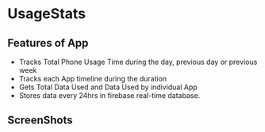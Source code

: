 # UsageStats
## Features of App ##
* Tracks Total Phone Usage Time during the day, previous day or previous week
* Tracks each App timeline during the duration
* Gets Total Data Used and Data Used by individual App
* Stores data every 24hrs in firebase real-time database.

## ScreenShots ##
